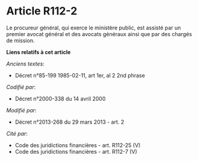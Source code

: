 # Article R112-2

Le procureur général, qui exerce le ministère public, est assisté par un premier avocat général et des avocats généraux ainsi
que par des chargés de mission.

**Liens relatifs à cet article**

_Anciens textes_:

  - Décret n°85-199 1985-02-11, art 1er, al 2 2nd phrase

_Codifié par_:

  - Décret n°2000-338 du 14 avril 2000

_Modifié par_:

  - Décret n°2013-268 du 29 mars 2013 - art. 2

_Cité par_:

  - Code des juridictions financières - art. R112-25 (V)
  - Code des juridictions financières - art. R112-7 (V)
